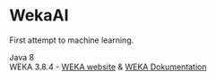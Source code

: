 # WekaAI
First attempt to machine learning.

Java 8 <br>
WEKA 3.8.4 - [WEKA website](http://www.cs.waikato.ac.nz/~ml/weka) &
[WEKA Dokumentation](https://weka.sourceforge.io/doc.stable/)
